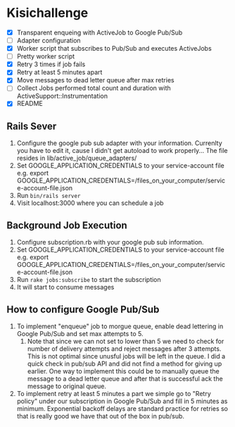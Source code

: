 # Kisichallenge

- [x] Transparent enqueing with ActiveJob to Google Pub/Sub
- [ ] Adapter configuration
- [x] Worker script that subscribes to Pub/Sub and executes ActiveJobs
- [ ] Pretty worker script
- [x] Retry 3 times if job fails
- [x] Retry at least 5 minutes apart
- [x] Move messages to dead letter queue after max retries
- [ ] Collect Jobs performed total count and duration with ActiveSupport::Instrumentation
- [x] README

## Rails Sever

1. Configure the google pub sub adapter with your information. Currenlty you have to edit it, cause I didn't get autoload to work properly... The file resides in lib/active_job/queue_adapters/
2. Set GOOGLE_APPLICATION_CREDENTIALS to your service-account file e.g. export GOOGLE_APPLICATION_CREDENTIALS=/files_on_your_computer/service-account-file.json
3. Run `bin/rails server`
4. Visit localhost:3000 where you can schedule a job

## Background Job Execution

1. Configure subscription.rb with your google pub sub information.
2. Set GOOGLE_APPLICATION_CREDENTIALS to your service-account file e.g. export GOOGLE_APPLICATION_CREDENTIALS=/files_on_your_computer/service-account-file.json
3. Run `rake jobs:subscribe` to start the subscription
4. It will start to consume messages

## How to configure Google Pub/Sub

1. To implement "enqueue" job to morgue queue, enable dead lettering in Google Pub/Sub and set max attempts to 5.
    1. Note that since we can not set to lower than 5 we need to check for number of delivery attempts and reject messages after 3 attempts. This is not optimal since unusful jobs will be left in the queue. I did a quick check in pub/sub API and did not find a method for giving up earlier. One way to implement this could be to manually queue the message to a dead letter queue and after that is successful ack the message to original queue.
2. To implement retry at least 5 minutes a part we simple go to "Retry policy" under our subscription in Google Pub/Sub and fill in 5 minutes as minimum. Exponential backoff delays are standard practice for retries so that is really good we have that out of the box in pub/sub.
